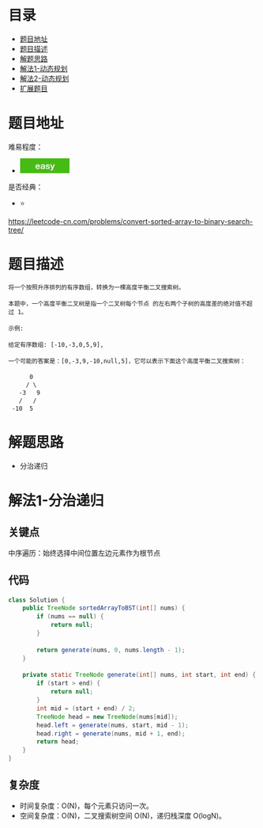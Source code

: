 # 目录
* [题目地址](#题目地址)
* [题目描述](#题目描述)
* [解题思路](#解题思路)
* [解法1-动态规划](#解法1-动态规划)
* [解法2-动态规划](#解法2-动态规划)
* [扩展题目](#扩展题目)



# 题目地址
难易程度：
- ![easy.jpg](../.images/easy.jpg)

是否经典：
- ⭐️

https://leetcode-cn.com/problems/convert-sorted-array-to-binary-search-tree/

# 题目描述
```text
将一个按照升序排列的有序数组，转换为一棵高度平衡二叉搜索树。

本题中，一个高度平衡二叉树是指一个二叉树每个节点 的左右两个子树的高度差的绝对值不超过 1。

示例:

给定有序数组: [-10,-3,0,5,9],

一个可能的答案是：[0,-3,9,-10,null,5]，它可以表示下面这个高度平衡二叉搜索树：

      0
     / \
   -3   9
   /   /
 -10  5

```


# 解题思路
- 分治递归




# 解法1-分治递归
## 关键点
中序遍历：始终选择中间位置左边元素作为根节点



## 代码
```java
class Solution {
    public TreeNode sortedArrayToBST(int[] nums) {
        if (nums == null) {
            return null;
        }
        
        return generate(nums, 0, nums.length - 1);
    }

    private static TreeNode generate(int[] nums, int start, int end) {
        if (start > end) {
            return null;
        }
        int mid = (start + end) / 2;
        TreeNode head = new TreeNode(nums[mid]);
        head.left = generate(nums, start, mid - 1);
        head.right = generate(nums, mid + 1, end);
        return head;
    }
}
```


## 复杂度
- 时间复杂度：O(N)，每个元素只访问一次。
- 空间复杂度：O(N)，二叉搜索树空间 O(N)，递归栈深度 O(logN)。
